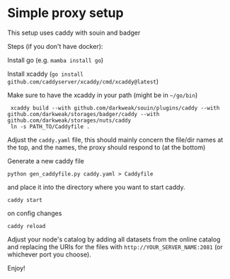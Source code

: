 # Simple proxy setup

This setup uses caddy with souin and badger

Steps (if you don't have docker):

Install go (e.g. `mamba install go`)

Install xcaddy (`go install github.com/caddyserver/xcaddy/cmd/xcaddy@latest`)

Make sure to have the xcaddy in your path (might be in `~/go/bin`)

```
 xcaddy build --with github.com/darkweak/souin/plugins/caddy --with github.com/darkweak/storages/badger/caddy --with github.com/darkweak/storages/nuts/caddy 
 ln -s PATH_TO/Caddyfile .
```

Adjust the `caddy.yaml` file, this should mainly concern the file/dir names at the top, and the names, the proxy should respond to (at the bottom)

Generate a new caddy file

```
python gen_caddyfile.py caddy.yaml > Caddyfile
```

and place it into the directory where you want to start caddy.

```
caddy start
```

on config changes

```
caddy reload
```

Adjust your node's catalog by adding all datasets from the online catalog and replacing the URIs for the files with `http://YOUR_SERVER_NAME:2081` (or whichever port you choose).

Enjoy!